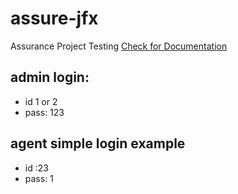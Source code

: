 # assure-jfx
Assurance Project Testing
[Check for Documentation](Documentation.pdf)
<br>
## admin login:
* id 1 or 2
* pass: 123
## agent simple login example
* id :23 
* pass: 1
